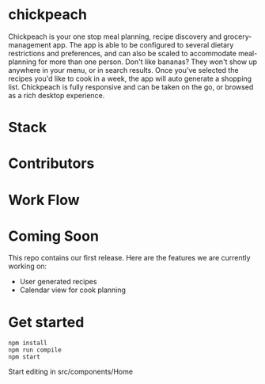 # chickpeach

Chickpeach is your one stop meal planning, recipe discovery and grocery-management app. The app is able to be configured to several dietary restrictions and preferences, and can also be scaled to accommodate meal-planning for more than one person. Don't like bananas? They won't show up anywhere in your menu, or in search results. Once you've selected the recipes you'd like to cook in a week, the app will auto generate a shopping list. Chickpeach is fully responsive and can be taken on the go, or browsed as a rich desktop experience. 

# Stack

# Contributors

# Work Flow

# Coming Soon

This repo contains our first release. Here are the features we are currently working on:

- User generated recipes
- Calendar view for cook planning

# Get started

```
npm install
npm run compile
npm start
```

Start editing in src/components/Home
